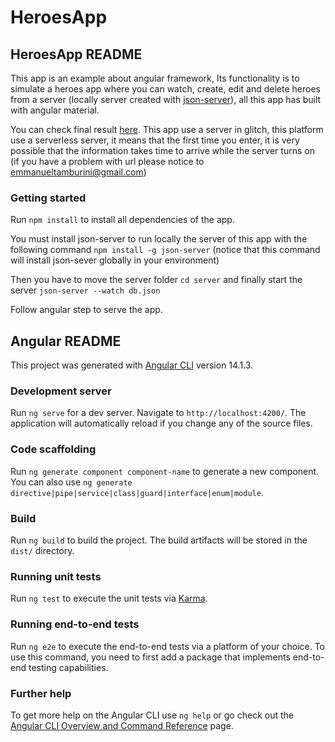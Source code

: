 # HeroesApp

## HeroesApp README

This app is an example about angular framework, Its functionality is to simulate a heroes app where you can watch, create, edit and delete heroes from a server (locally server created with [json-server](https://www.npmjs.com/package/json-server)), all this app has built with angular material.

You can check final result [here](https://jade-peony-8d3e8c.netlify.app/). This app use a server in glitch, this platform use a serverless server, it means that the first time you enter, it is very possible that the information takes time to arrive while the server turns on (if you have a problem with url please notice to emmanueltamburini@gmail.com)

### Getting started

Run `npm install` to install all dependencies of the app.

You must install json-server to run locally the server of this app with the following command `npm install -g json-server` (notice that this command will install json-sever globally in your environment)

Then you have to move the server folder `cd server` and finally start the server `json-server --watch db.json`

Follow angular step to serve the app.

## Angular README

This project was generated with [Angular CLI](https://github.com/angular/angular-cli) version 14.1.3.

### Development server

Run `ng serve` for a dev server. Navigate to `http://localhost:4200/`. The application will automatically reload if you change any of the source files.

### Code scaffolding

Run `ng generate component component-name` to generate a new component. You can also use `ng generate directive|pipe|service|class|guard|interface|enum|module`.

### Build

Run `ng build` to build the project. The build artifacts will be stored in the `dist/` directory.

### Running unit tests

Run `ng test` to execute the unit tests via [Karma](https://karma-runner.github.io).

### Running end-to-end tests

Run `ng e2e` to execute the end-to-end tests via a platform of your choice. To use this command, you need to first add a package that implements end-to-end testing capabilities.

### Further help

To get more help on the Angular CLI use `ng help` or go check out the [Angular CLI Overview and Command Reference](https://angular.io/cli) page.
